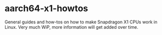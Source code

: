 # aarch64-x1-howtos
General guides and how-tos on how to make Snapdragon X1 CPUs work in Linux. Very much WiP, more information will get added over time.
